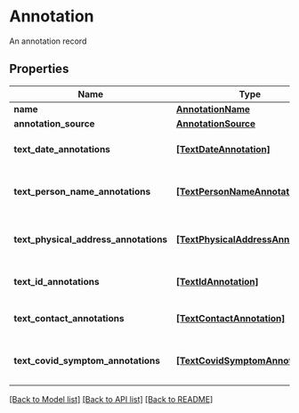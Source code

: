 # Annotation

An annotation record

## Properties
Name | Type | Description | Notes
------------ | ------------- | ------------- | -------------
**name** | [**AnnotationName**](AnnotationName.md) |  | 
**annotation_source** | [**AnnotationSource**](AnnotationSource.md) |  | 
**text_date_annotations** | [**[TextDateAnnotation]**](TextDateAnnotation.md) | Date annotations in a text | [optional] 
**text_person_name_annotations** | [**[TextPersonNameAnnotation]**](TextPersonNameAnnotation.md) | Person name annotations in a text | [optional] 
**text_physical_address_annotations** | [**[TextPhysicalAddressAnnotation]**](TextPhysicalAddressAnnotation.md) | Physical address annotations in a text | [optional] 
**text_id_annotations** | [**[TextIdAnnotation]**](TextIdAnnotation.md) | ID annotations in a text | [optional] 
**text_contact_annotations** | [**[TextContactAnnotation]**](TextContactAnnotation.md) | Contact annotations in a text | [optional] 
**text_covid_symptom_annotations** | [**[TextCovidSymptomAnnotation]**](TextCovidSymptomAnnotation.md) | COVID symptom annotations in a text | [optional] 

[[Back to Model list]](../README.md#documentation-for-models) [[Back to API list]](../README.md#documentation-for-api-endpoints) [[Back to README]](../README.md)


